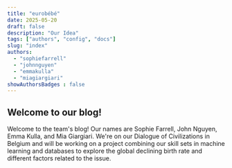 ```yaml
---
title: "eurobébé"
date: 2025-05-20
draft: false
description: "Our Idea"
tags: ["authors", "config", "docs"]
slug: "index"
authors:
  - "sophiefarrell"
  - "johnnguyen"
  - "emmakulla"
  - "miagiargiari"
showAuthorsBadges : false
---
```


## Welcome to our blog!

Welcome to the team's blog! Our names are Sophie Farrell, John Nguyen, Emma Kulla, and Mia Giargiari. We're on our Dialogue of Civilizations in Belgium and will be working on a project combining our skill sets in machine learning and databases to explore the global declining birth rate and different factors related to the issue. 
